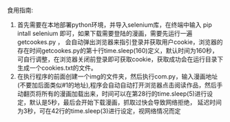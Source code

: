 食用指南:
1. 首先需要在本地部署python环境，并导入selenium库，在终端中输入 pip intall selenium 即可，如果下载需要登陆的漫画，需要先运行一遍 getcookes.py ， 会自动弹出浏览器来指引登录并获取用户cookie，浏览器的存在时间getcookes.py的第十行time.sleep(160)定义，默认时间为160秒，
可自行调整，在浏览器关闭前登录即可获取cookie，获取成功会在运行目录下生成一个cookies.txt的文件。
2. 在执行程序的前面创建一个img的文件夹，然后执行com.py，输入漫画地址(不要加后面类似#1的地址),程序会自动自动打开浏览器点击阅读作品，然后手动翻页将所有的漫画加载出来，时间可以在第28行的time.sleep(5)进行设定，默认是5秒，最后会开始下载漫画，抓取过快会导致网络拒绝，
   延迟时间为3秒，可在42行的time.sleep(3)进行设定，视网络情况而定
